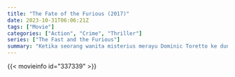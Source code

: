```yaml
---
title: "The Fate of the Furious (2017)"
date: 2023-10-31T06:06:21Z
tags: ["Movie"]
categories: ["Action", "Crime", "Thriller"]
series: ["The Fast and the Furious"]
summary: "Ketika seorang wanita misterius merayu Dominic Toretto ke dunia terorisme dan pengkhianatan terhadap orang-orang terdekatnya, para kru menghadapi cobaan yang akan menguji mereka lebih dari sebelumnya."
---
```


<mux-player stream-type="on-demand"
src="https://kp3d-my.sharepoint.com/personal/ryoo_kp3d_onmicrosoft_com/_layouts/15/download.aspx?share=EbApZaoydCZBuHsPUb0y8gIBUtglIm2ia7n06NvGf_Hacw" prefer-playback="mse" controls>

</mux-player>


{{< movieinfo id="337339" >}}

<script src="https://cdn.jsdelivr.net/npm/@mux/mux-player"></script>

 <script type="application/ld+json ">
{
"@context": "https://schema.org/",
"@type": "VideoObject",
"name": "The Fate of the Furious (2017)",
"contentUrl": "https://stream.mux.com/H38BsC4Y01ylaooJ02IjgqZE9mo02qFsMIGyeC4NFZWyEc.m3u8",
"thumbnailUrl": "https://www.themoviedb.org/t/p/original/pEL81RWzS3LaybTCf7vp2KvVLhw.jpg?width=314&fit_mode=preserve&time=25",
"uploadDate": "2023-10-31T06:06:21Z",
}

</script>